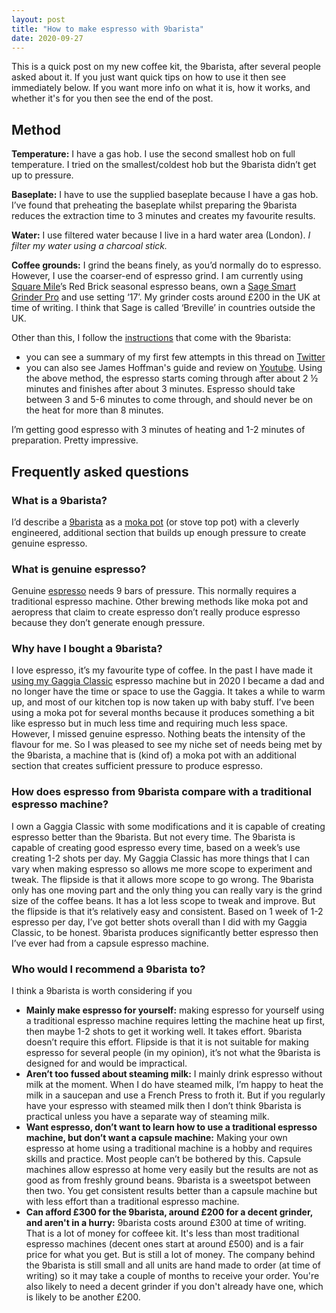 ```yaml
---
layout: post
title: "How to make espresso with 9barista"
date: 2020-09-27
---
```


This is a quick post on my new coffee kit, the 9barista, after several people asked about it. If you just want quick tips on how to use it then see immediately below. If you want more info on what it is, how it works, and whether it's for you then see the end of the post.

## Method

**Temperature:** I have a gas hob. I use the second smallest hob on full temperature. I tried on the smallest/coldest hob but the 9barista didn’t get up to pressure.

**Baseplate:** I have to use the supplied baseplate because I have a gas hob. I’ve found that preheating the baseplate whilst preparing the 9barista reduces the extraction time to 3 minutes and creates my favourite results.

**Water:** I use filtered water because I live in a hard water area (London). *I filter my water using a charcoal stick.*

**Coffee grounds:** I grind the beans finely, as you’d normally do to espresso. However, I use the coarser-end of espresso grind. I am currently using [Square Mile](https://shop.squaremilecoffee.com/)’s Red Brick seasonal espresso beans, own a [Sage Smart Grinder Pro](https://www.sageappliances.com/uk/en/products/coffee-grinders/bcg820.html) and use setting ‘17’. My grinder costs around £200 in the UK at time of writing. I think that Sage is called ‘Breville’ in countries outside the UK.

Other than this, I follow the [instructions](https://youtu.be/VAf-NjV1dbM) that come with the 9barista:

- you can see a summary of my first few attempts in this thread on [Twitter](https://twitter.com/scottcolfer/status/1307661609167400961?s=20)
- you can also see James Hoffman's guide and review on [Youtube](https://youtu.be/ZcZMGx15QBU). Using the above method, the espresso starts coming through after about 2 ½ minutes and finishes after about 3 minutes. Espresso should take between 3 and 5-6 minutes to come through, and should never be on the heat for more than 8 minutes.

I’m getting good espresso with 3 minutes of heating and 1-2 minutes of preparation. Pretty impressive.

## Frequently asked questions

### What is a 9barista?
I’d describe a [9barista](https://9barista.com/) as a [moka pot](https://en.wikipedia.org/wiki/Moka_pot) (or stove top pot) with a cleverly engineered, additional section that builds up enough pressure to create genuine espresso. 

### What is genuine espresso?
Genuine [espresso](https://en.wikipedia.org/wiki/Espresso) needs 9 bars of pressure. This normally requires a traditional espresso machine. Other brewing methods like moka pot and aeropress that claim to create espresso don’t really produce espresso because they don’t generate enough pressure.

### Why have I bought a 9barista?
I love espresso, it’s my favourite type of coffee. In the past I have made it [using my Gaggia Classic](https://scottcolfer.com/2019/02/16/espresso-yourself.html) espresso machine but in 2020 I became a dad and no longer have the time or space to use the Gaggia. It takes a while to warm up, and most of our kitchen top is now taken up with baby stuff. I’ve been using a moka pot for several months because it produces something a bit like espresso but in much less time and requiring much less space. However, I missed genuine espresso. Nothing beats the intensity of the flavour for me. So I was pleased to see my niche set of needs being met by the 9barista, a machine that is (kind of) a moka pot with an additional section that creates sufficient pressure to produce espresso.

### How does espresso from 9barista compare with a traditional espresso machine?
I own a Gaggia Classic with some modifications and it is capable of creating espresso better than the 9barista. But not every time. The 9barista is capable of creating good espresso every time, based on a week’s use creating 1-2 shots per day. 
My Gaggia Classic has more things that I can vary when making espresso so allows me more scope to experiment and tweak. The flipside is that it allows more scope to go wrong. The 9barista only has one moving part and the only thing you can really vary is the grind size of the coffee beans. It has a lot less scope to tweak and improve. But the flipside is that it’s relatively easy and consistent. Based on 1 week of 1-2 espresso per day, I’ve got better shots overall than I did with my Gaggia Classic, to be honest. 
9barista produces significantly better espresso then I’ve ever had from a capsule espresso machine.

### Who would I recommend a 9barista to?
I think a 9barista is worth considering if you

- **Mainly make espresso for yourself:** making espresso for yourself using a traditional espresso machine requires letting the machine heat up first, then maybe 1-2 shots to get it working well. It takes effort. 9barista doesn’t require this effort. Flipside is that it is not suitable for making espresso for several people (in my opinion), it’s not what the 9barista is designed for and would be impractical.
- **Aren’t too fussed about steaming milk:** I mainly drink espresso without milk at the moment. When I do have steamed milk, I’m happy to heat the milk in a saucepan and use a French Press to froth it. But if you regularly have your espresso with steamed milk then I don’t think 9barista is practical unless you have a separate way of steaming milk.
- **Want espresso, don’t want to learn how to use a traditional espresso machine, but don’t want a capsule machine:** Making your own espresso at home using a traditional machine is a hobby and requires skills and practice. Most people can’t be bothered by this. Capsule machines allow espresso at home very easily but the results are not as good as from freshly ground beans. 9barista is a sweetspot between then two. You get consistent results better than a capsule machine but with less effort than a traditional espresso machine.
- **Can afford £300 for the 9barista, around £200 for a decent grinder, and aren't in a hurry:** 9barista costs around £300 at time of writing. That is a lot of money for coffeee kit. It's less than most traditional espresso machines (decent ones start at around £500) and is a fair price for what you get. But is still a lot of money. The company behind the 9barista is still small and all units are hand made to order (at time of writing) so it may take a couple of months to receive your order. You're also likely to need a decent grinder if you don't already have one, which is likely to be another £200.
